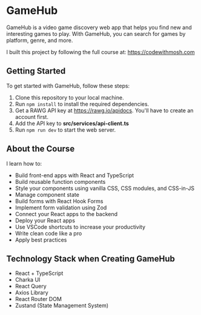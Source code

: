 # GameHub

GameHub is a video game discovery web app that helps you find new and interesting games to play. With GameHub, you can search for games by platform, genre, and more. 

I built this project by following the full course at: https://codewithmosh.com 

## Getting Started

To get started with GameHub, follow these steps:

1. Clone this repository to your local machine.
2. Run `npm install` to install the required dependencies.
3. Get a RAWG API key at https://rawg.io/apidocs. You'll have to create an account first. 
4. Add the API key to **src/services/api-client.ts**
5. Run `npm run dev` to start the web server. 

## About the Course 
I learn how to:
- Build front-end apps with React and TypeScript
- Build reusable function components
- Style your components using vanilla CSS, CSS modules, and CSS-in-JS
- Manage component state
- Build forms with React Hook Forms
- Implement form validation using Zod
- Connect your React apps to the backend
- Deploy your React apps
- Use VSCode shortcuts to increase your productivity
- Write clean code like a pro
- Apply best practices

## Technology Stack when Creating GameHub
- React + TypeScript
- Charka UI
- React Query
- Axios Library
- React Router DOM
- Zustand (State Management System)


